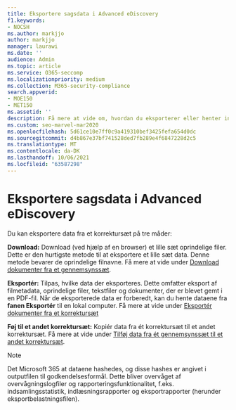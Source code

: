 ```yaml
---
title: Eksportere sagsdata i Advanced eDiscovery
f1.keywords:
- NOCSH
ms.author: markjjo
author: markjjo
manager: laurawi
ms.date: ''
audience: Admin
ms.topic: article
ms.service: O365-seccomp
ms.localizationpriority: medium
ms.collection: M365-security-compliance
search.appverid:
- MOE150
- MET150
ms.assetid: ''
description: Få mere at vide om, hvordan du eksporterer eller henter indhold fra et korrektursæt til præsentationer eller eksterne anmeldelser Advanced eDiscovery en sag.
ms.custom: seo-marvel-mar2020
ms.openlocfilehash: 5d61ce10e7ff0c9a419310bef3425fefa654d0dc
ms.sourcegitcommit: d4b867e37bf741528ded7fb289e4f6847228d2c5
ms.translationtype: MT
ms.contentlocale: da-DK
ms.lasthandoff: 10/06/2021
ms.locfileid: "63587298"
---
```

# <a name="export-case-data-in-advanced-ediscovery"></a>Eksportere sagsdata i Advanced eDiscovery

Du kan eksportere data fra et korrektursæt på tre måder:

**Download:** Download (ved hjælp af en browser) et lille sæt oprindelige filer. Dette er den hurtigste metode til at eksportere et lille sæt data. Denne metode bevarer de oprindelige filnavne. Få mere at vide under [Download dokumenter fra et gennemsynssæt](download-documents-from-review-set.md).

**Eksportér:** Tilpas, hvilke data der eksporteres. Dette omfatter eksport af filmetadata, oprindelige filer, tekstfiler og dokumenter, der er blevet gemt i en PDF-fil. Når de eksporterede data er forberedt, kan du hente dataene fra **fanen Eksportér** til en lokal computer. Få mere at vide under [Eksportér dokumenter fra et korrektursæt](export-documents-from-review-set.md)

**Føj til et andet korrektursæt:** Kopiér data fra ét korrektursæt til et andet korrektursæt. Få mere at vide under [Tilføj data fra ét gennemsynssæt til et andet korrektursæt](add-data-to-review-set-from-another-review-set.md).

> [!NOTE]
> Det Microsoft 365 at dataene hashedes, og disse hashes er angivet i outputfilen til godkendelsesformål. Dette bliver overvåget af overvågningslogfiler og rapporteringsfunktionalitet, f.eks. indsamlingsstatistik, indlæsningsrapporter og eksportrapporter (herunder eksportbelastningsfilen).

